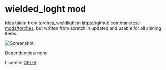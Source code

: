 # wielded_loght mod

Idea taken from torches_wieldlight in https://github.com/minetest-mods/torches, but written from scratch in updated and usable for all shining items.

![Screenshot](https://github.com/bell07/minetest-wielded_light/raw/master/screenshot.png)

Dependencies: none

License: [GPL-3](https://github.com/bell07/minetest-wielded_light/blob/master/LICENSE)
